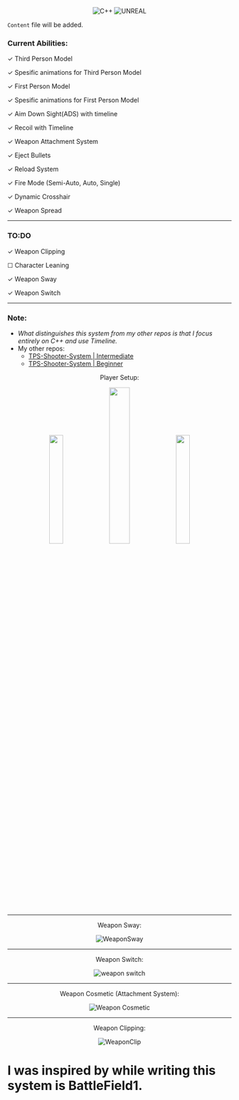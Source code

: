 <div align="center">
  
  ![C++](https://img.shields.io/badge/c++-%2300599C.svg?style=for-the-badge&logo=c%2B%2B&logoColor=white)
  ![UNREAL](https://img.shields.io/badge/unreal-%2320232a.svg?style=for-the-badge&logo=unreal-engine&logoColor=white)
  
</div>

`Content` file will be added.

### Current Abilities:
  &check; Third Person Model
  
  &check; Spesific animations for Third Person Model
  
  &check; First Person Model
  
  &check; Spesific animations for First Person Model
  
  &check; Aim Down Sight(ADS) with timeline
  
  &check; Recoil with Timeline
  
  &check; Weapon Attachment System
  
  &check; Eject Bullets
  
  &check; Reload System
  
  &check; Fire Mode (Semi-Auto, Auto, Single)
  
  &check; Dynamic Crosshair
  
  &check; Weapon Spread
  
---
### TO:DO
  &check; Weapon Clipping
  
  &#x2610; Character Leaning
  
  &check; Weapon Sway

  &check; Weapon Switch
  
---
### Note:
-  _What distinguishes this system from my other repos is that I focus entirely on C++ and use Timeline._
-  My other repos:
    - [TPS-Shooter-System | Intermediate](https://github.com/Helmssyss/TPS-Shooter-System-Alternative)
    - [TPS-Shooter-System | Beginner](https://github.com/Helmssyss/TPS-Shooter-System)

<div align="center">

Player Setup:

 <img src="https://github.com/Helmssyss/FPS-Shooter-System/assets/84701901/1f361b51-29a5-431e-a3c3-ba7feddb9c47" width=25% height=25%>
 <img src="https://github.com/Helmssyss/FPS-Shooter-System/assets/84701901/2d8b6b0a-1a1c-4fdc-8729-04e47fb3a09f" width=30% height=30%>
 <img src="https://github.com/Helmssyss/FPS-Shooter-System/assets/84701901/c1f0ef56-4ae3-4229-86da-94193f61bd83" width=25% height=25%>

---
Weapon Sway:

![WeaponSway](https://github.com/Helmssyss/FPTP-Shooter-System/assets/84701901/64eac934-d455-4cea-a6a0-b6b5ab1fe439)

---
Weapon Switch:

![weapon switch](https://github.com/Helmssyss/FPTP-Shooter-System/assets/84701901/e7e4c18b-5b4a-4565-aa2d-5a9c2bf3ff58)

---
Weapon Cosmetic (Attachment System):

![Weapon Cosmetic](https://github.com/Helmssyss/FPS-Shooter-System/assets/84701901/a95c4493-69fa-4d37-8b7c-faac8a89b159)

---
Weapon Clipping:

![WeaponClip](https://github.com/Helmssyss/FPTP-Shooter-System/assets/84701901/3dbc44a1-5b8d-42b1-8020-1213356a2540)

</div>

  # I was inspired by while writing this system is BattleField1.
